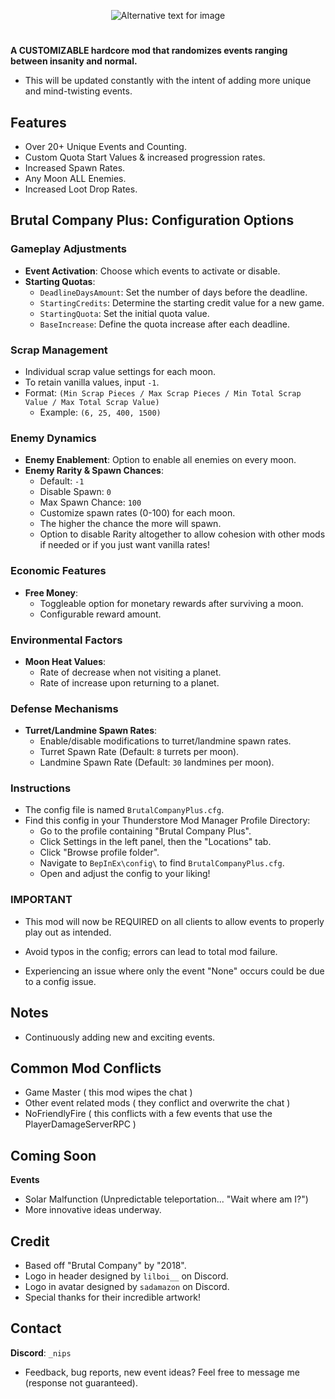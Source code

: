 <p align="center">
  <img src="https://i.imgur.com/g4131Z3.png" alt="Alternative text for image">
</p>

#
**A CUSTOMIZABLE hardcore mod that randomizes events ranging between insanity and normal.**
- This will be updated constantly with the intent of adding more unique and mind-twisting events.

## Features
- Over 20+ Unique Events and Counting.
- Custom Quota Start Values & increased progression rates.
- Increased Spawn Rates.
- Any Moon ALL Enemies.
- Increased Loot Drop Rates.

## Brutal Company Plus: Configuration Options

### Gameplay Adjustments
- **Event Activation**: Choose which events to activate or disable.
- **Starting Quotas**:
  - `DeadlineDaysAmount`: Set the number of days before the deadline.
  - `StartingCredits`: Determine the starting credit value for a new game.
  - `StartingQuota`: Set the initial quota value.
  - `BaseIncrease`: Define the quota increase after each deadline.

### Scrap Management
- Individual scrap value settings for each moon.
- To retain vanilla values, input `-1`.
- Format: `(Min Scrap Pieces / Max Scrap Pieces / Min Total Scrap Value / Max Total Scrap Value)`
  - Example: `(6, 25, 400, 1500)`

### Enemy Dynamics
- **Enemy Enablement**: Option to enable all enemies on every moon.
- **Enemy Rarity & Spawn Chances**:
  - Default: `-1`
  - Disable Spawn: `0`
  - Max Spawn Chance: `100`
  - Customize spawn rates (0-100) for each moon.
  - The higher the chance the more will spawn.
  - Option to disable Rarity altogether to allow cohesion with other mods if needed or if you just want vanilla rates!

### Economic Features
- **Free Money**:
  - Toggleable option for monetary rewards after surviving a moon.
  - Configurable reward amount.

### Environmental Factors
- **Moon Heat Values**:
  - Rate of decrease when not visiting a planet.
  - Rate of increase upon returning to a planet.

### Defense Mechanisms
- **Turret/Landmine Spawn Rates**:
  - Enable/disable modifications to turret/landmine spawn rates.
  - Turret Spawn Rate (Default: `8` turrets per moon).
  - Landmine Spawn Rate (Default: `30` landmines per moon).

### Instructions
- The config file is named `BrutalCompanyPlus.cfg`.
- Find this config in your Thunderstore Mod Manager Profile Directory:
  - Go to the profile containing "Brutal Company Plus".
  - Click Settings in the left panel, then the "Locations" tab.
  - Click "Browse profile folder".
  - Navigate to `BepInEx\config\` to find `BrutalCompanyPlus.cfg`.
  - Open and adjust the config to your liking!

### IMPORTANT
- This mod will now be REQUIRED on all clients to allow events to properly play out as intended.

- Avoid typos in the config; errors can lead to total mod failure.
- Experiencing an issue where only the event "None" occurs could be due to a config issue.

## Notes
- Continuously adding new and exciting events.

## Common Mod Conflicts
- Game Master ( this mod wipes the chat )
- Other event related mods ( they conflict and overwrite the chat )
- NoFriendlyFire ( this conflicts with a few events that use the PlayerDamageServerRPC )

## Coming Soon
**Events**
- Solar Malfunction (Unpredictable teleportation... "Wait where am I?")
- More innovative ideas underway.

## Credit
- Based off "Brutal Company" by "2018".
- Logo in header designed by `lilboi__` on Discord.
- Logo in avatar designed by `sadamazon` on Discord.
- Special thanks for their incredible artwork!

## Contact
**Discord**: `_nips`
- Feedback, bug reports, new event ideas? Feel free to message me (response not guaranteed).